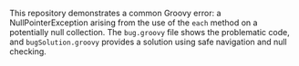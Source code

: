 This repository demonstrates a common Groovy error: a NullPointerException arising from the use of the `each` method on a potentially null collection.  The `bug.groovy` file shows the problematic code, and `bugSolution.groovy` provides a solution using safe navigation and null checking.